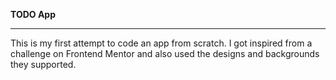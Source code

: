 **TODO App**
<hr>
This is my first attempt to code an app from scratch.
I got inspired from a challenge on Frontend Mentor and 
also used the designs and backgrounds they supported.

